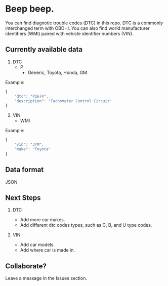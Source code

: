 # Beep beep.
You can find diagnotic trouble codes (DTC) in this repo. DTC is a commonly interchanged term with OBD-II. You can also find world manufacturer identifiers (WMI) paired with vehicle identifier numbers (VIN).

## Currently available data
1. DTC
    - P
      - Generic, Toyota, Honda, GM
      
Example:
```javascript
{
    "dtc": "P1674",
    "description": "Tachometer Control Circuit"
}
```
    
2. VIN
    - WMI

Example:
```javascript
{
    "vin": "3TM",
    "make": "Toyota"
}
```

## Data format
JSON

## Next Steps
1. DTC
    - Add more car makes.
    - Add different dtc codes types, such as C, B, and U type codes.
  
2. VIN
    - Add car models.
    - Add where car is made in.
    
## Collaborate?
Leave a message in the Issues section.
